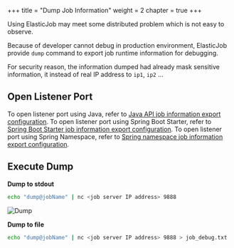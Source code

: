 +++
title = "Dump Job Information"
weight = 2
chapter = true
+++

Using ElasticJob may meet some distributed problem which is not easy to observe.

Because of developer cannot debug in production environment, ElasticJob provide `dump` command to export job runtime information for debugging.

For security reason, the information dumped had already mask sensitive information, it instead of real IP address to `ip1`, `ip2` ...  

## Open Listener Port

To open listener port using Java, refer to [Java API job information export configuration](/en/user-manual/elasticjob/configuration/java-api).
To open listener port using Spring Boot Starter, refer to [Spring Boot Starter job information export configuration](/en/user-manual/elasticjob/configuration/java-api).
To open listener port using Spring Namespace, refer to [Spring namespace job information export configuration](/en/user-manual/elasticjob/configuration/spring-namespace).

## Execute Dump

**Dump to stdout**

```bash
echo "dump@jobName" | nc <job server IP address> 9888
```

![Dump](https://shardingsphere.apache.org/elasticjob/current/img/dump/dump.jpg)

**Dump to file**

```bash
echo "dump@jobName" | nc <job server IP address> 9888 > job_debug.txt
```
